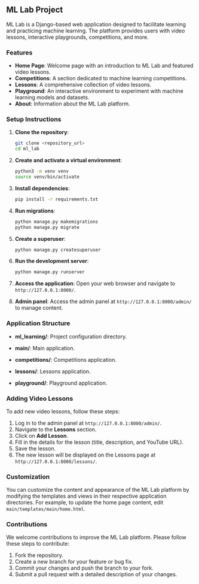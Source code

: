 ## ML Lab Project

ML Lab is a Django-based web application designed to facilitate learning and practicing machine learning. The platform provides users with video lessons, interactive playgrounds, competitions, and more.

### Features

- **Home Page**: Welcome page with an introduction to ML Lab and featured video lessons.
- **Competitions**: A section dedicated to machine learning competitions.
- **Lessons**: A comprehensive collection of video lessons.
- **Playground**: An interactive environment to experiment with machine learning models and datasets.
- **About**: Information about the ML Lab platform.

### Setup Instructions

1. **Clone the repository**:
   ```bash
   git clone <repository_url>
   cd ml_lab
   ```

2. **Create and activate a virtual environment**:
   ```bash
   python3 -m venv venv
   source venv/bin/activate
   ```

3. **Install dependencies**:
   ```bash
   pip install -r requirements.txt
   ```

4. **Run migrations**:
   ```bash
   python manage.py makemigrations
   python manage.py migrate
   ```

5. **Create a superuser**:
   ```bash
   python manage.py createsuperuser
   ```

6. **Run the development server**:
   ```bash
   python manage.py runserver
   ```

7. **Access the application**:
   Open your web browser and navigate to `http://127.0.0.1:8000/`.

8. **Admin panel**:
   Access the admin panel at `http://127.0.0.1:8000/admin/` to manage content.

### Application Structure

- **ml_learning/**: Project configuration directory.
  
- **main/**: Main application.

- **competitions/**: Competitions application.

- **lessons/**: Lessons application.

- **playground/**: Playground application.

### Adding Video Lessons

To add new video lessons, follow these steps:

1. Log in to the admin panel at `http://127.0.0.1:8000/admin/`.
2. Navigate to the **Lessons** section.
3. Click on **Add Lesson**.
4. Fill in the details for the lesson (title, description, and YouTube URL).
5. Save the lesson.
6. The new lesson will be displayed on the Lessons page at `http://127.0.0.1:8000/lessons/`.

### Customization

You can customize the content and appearance of the ML Lab platform by modifying the templates and views in their respective application directories. For example, to update the home page content, edit `main/templates/main/home.html`.

### Contributions

We welcome contributions to improve the ML Lab platform. Please follow these steps to contribute:

1. Fork the repository.
2. Create a new branch for your feature or bug fix.
3. Commit your changes and push the branch to your fork.
4. Submit a pull request with a detailed description of your changes.
